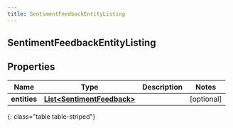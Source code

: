 ```yaml
---
title: SentimentFeedbackEntityListing
---
```


## SentimentFeedbackEntityListing

## Properties

| Name         | Type                                                                           | Description | Notes      |
| ------------ | ------------------------------------------------------------------------------ | ----------- | ---------- |
| **entities** | <!----><!---->[**List&lt;SentimentFeedback&gt;**](SentimentFeedback.md)<!----> |             | [optional] |

{: class="table table-striped"}
